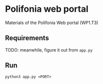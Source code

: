 # Polifonia web portal

Materials of the Polifonia Web portal (WP1.T3)

## Requirements

TODO: meanwhile, figure it out from `app.py`

## Run

`python3 app.py <PORT>`
